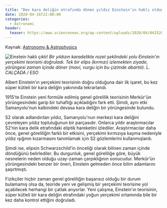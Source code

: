 ```yaml
---
title: "Dev kara deliğin etrafında dönen yıldız Einstein’ın haklı olduğunu kanıtladı."
date: 2020-04-16T22:00:00
categories:
  - Astronomi
header:
  teaser: https://www.sciencenews.org/wp-content/uploads/2020/04/041520_ec_einstein_feat-1028x579.jpg
---
```

Kaynak: [Astronomy & Astrophysics](https://www.aanda.org/articles/aa/full_html/2020/04/aa37813-20/aa37813-20.html)

![Einstein haklı çıktı!](https://www.sciencenews.org/wp-content/uploads/2020/04/041520_ec_einstein_feat-1028x579.jpg)
*Bir yıldızın karadelikte rozet şeklindeki yolu Einstein'ın yerçekimi teorisini doğruladı. Tek bir elips (kırmızı) izlemekten ziyade, yörüngesi zaman içinde döner (mavi, vurgu için bu çizimde abartılı).
L. CALÇADA / ESO*

Albert Einstein’ın yerçekimi teorisinin doğru olduğuna dair ilk işaret, bu kez süper kütleli bir kara deliğin yakınında tekrarlandı.

1915'te Einstein yeni formüle edilmiş genel görelilik teorisinin Merkür'ün yörüngesindeki garip bir tuhaflığı açıkladığını fark etti. Şimdi, aynı etki Samanyolu'nun kalbindeki devasa kara deliğin bir yörüngesinde bulundu.

S2 olarak adlandırılan yıldız, Samanyolu'nun merkezi kara deliğini çevreleyen yıldız topluluğunun bir parçasıdır. Onlarca yıldır araştırmacılar S2’nin kara delik etrafındaki eliptik hareketini izlediler. Araştırmacılar daha önce, genel göreliliğin farklı bir etkisini, yerçekimi kırmızıya kayma nedeniyle yıldız ışığının kızarmasını tanımlamak için S2 gözlemlerini kullanmışlardı.

Şimdi ise, elipsin Schwarzschild'in önceliği olarak bilinen zaman içinde döndüğünü belirlediler. Bu durgunluk, genel göreliliğe göre, büyük nesnelerin neden olduğu uzay-zaman çarpıklığının sonucudur. Merkür’ün yörüngesindeki benzer bir öneri, Einstein gelmeden önce bilim adamlarını şaşırtmıştı.

Fizikçiler hiçbir zaman genel göreliliğin başarısız olduğu bir durum bulamamış olsa da, teoride yeni ve gelişmiş bir yerçekimi teorisine yol açabilecek herhangi bir çatlak arıyorlar. Yeni çalışma, Einstein'ın teorisinin, süper kütleli bir kara deliğin etrafındaki yoğun yerçekimi ortamında bile bir kez daha kontrol ettiğini doğruladı.
